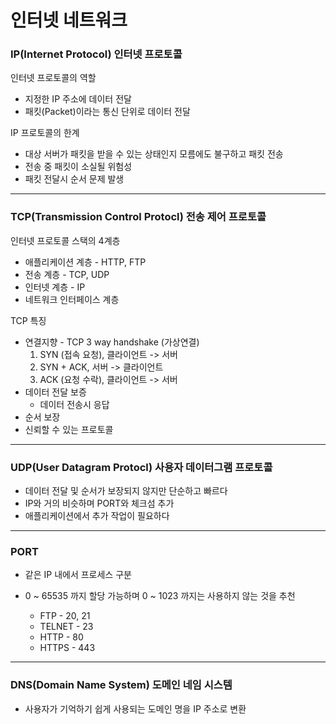 # 인터넷 네트워크

### IP(Internet Protocol)  인터넷 프로토콜

인터넷 프로토콜의 역할

- 지정한 IP 주소에 데이터 전달
- 패킷(Packet)이라는 통신 단위로 데이터 전달

IP 프로토콜의 한계

- 대상 서버가 패킷을 받을 수 있는 상태인지 모름에도 불구하고 패킷 전송
- 전송 중 패킷이 소실될 위험성
- 패킷 전달시 순서 문제 발생

---

### TCP(Transmission Control Protocl) 전송 제어 프로토콜

인터넷 프로토콜 스택의 4계층

- 애플리케이션 계층 - HTTP, FTP
- 전송 계층 - TCP, UDP
- 인터넷 계층 - IP
- 네트워크 인터페이스 계층

TCP 특징

- 연결지향 - TCP 3 way handshake (가상연결)
  1. SYN (접속 요청), 클라이언트 -> 서버
  2. SYN + ACK, 서버 -> 클라이언트
  3. ACK (요청 수락), 클라이언트 -> 서버
- 데이터 전달 보증
  - 데이터 전송시 응답
- 순서 보장
- 신뢰할 수 있는 프로토콜

---

### UDP(User Datagram Protocl) 사용자 데이터그램 프로토콜

- 데이터 전달 및 순서가 보장되지 않지만 단순하고 빠르다
- IP와 거의 비슷하며 PORT와 체크섬 추가
- 애플리케이션에서 추가 작업이 필요하다

---

### PORT

- 같은 IP 내에서 프로세스 구분

- 0 ~ 65535 까지 할당 가능하며 0 ~ 1023 까지는 사용하지 않는 것을 추천
  - FTP - 20, 21
  - TELNET - 23
  - HTTP - 80
  - HTTPS - 443

---

### DNS(Domain Name System) 도메인 네임 시스템

- 사용자가 기억하기 쉽게 사용되는 도메인 명을 IP 주소로 변환
